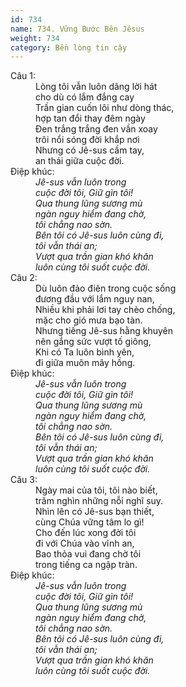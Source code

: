 ```yaml
---
id: 734
name: 734. Vững Bước Bên Jêsus
weight: 734
category: Bền lòng tin cậy
---
```

<dl><dt>Câu 1:</dt><dd data-verse="1">Lòng tôi vẫn luôn dâng lời hát <br/>cho dù có lắm đắng cay <br/>Trần gian cuốn lôi như dòng thác, <br/>hợp tan đổi thay đêm ngày <br/>Đen trắng trắng đen vần xoay <br/>trôi nổi sóng đời khắp nơi <br/>Nhưng có Jê-sus cầm tay, <br/>an thái giữa cuộc đời. </dd><dt>Điệp khúc:</dt><dd data-chorus="1"><em>Jê-sus vẫn luôn trong <br/>cuộc đời tôi, Giữ gìn tôi! <br/>Qua thung lũng sương mù <br/>ngàn nguy hiểm đang chờ, <br/>tôi chẳng nao sờn. <br/>Bên tôi có Jê-sus luôn cùng đi, <br/>tôi vẫn thái an; <br/>Vượt qua trần gian khó khăn <br/>luôn cùng tôi suốt cuộc đời. </em></dd><dt>Câu 2:</dt><dd data-verse="2">Dù luôn đảo điên trong cuộc sống <br/>đương đầu với lắm nguy nan, <br/>Nhiều khi phải lơi tay chèo chống, <br/>mặc cho gió mưa bạo tàn. <br/>Nhưng tiếng Jê-sus hằng khuyên <br/>nên gắng sức vượt tố giông, <br/>Khi có Ta luôn bình yên, <br/>đi giữa muôn mây hồng. </dd><dt>Điệp khúc:</dt><dd data-chorus="1"><em>Jê-sus vẫn luôn trong <br/>cuộc đời tôi, Giữ gìn tôi! <br/>Qua thung lũng sương mù <br/>ngàn nguy hiểm đang chờ, <br/>tôi chẳng nao sờn. <br/>Bên tôi có Jê-sus luôn cùng đi, <br/>tôi vẫn thái an; <br/>Vượt qua trần gian khó khăn <br/>luôn cùng tôi suốt cuộc đời. </em></dd><dt>Câu 3:</dt><dd data-verse="3">Ngày mai của tôi, tôi nào biết, <br/>trăm nghìn những nỗi nghĩ suy. <br/>Nhìn lên có Jê-sus bạn thiết, <br/>cùng Chúa vững tâm lo gì! <br/>Cho đến lúc xong đời tôi <br/>đi với Chúa vào vĩnh an, <br/>Bao thỏa vui đang chờ tôi <br/>trong tiếng ca ngập tràn. </dd><dt>Điệp khúc:</dt><dd data-chorus="1"><em>Jê-sus vẫn luôn trong <br/>cuộc đời tôi, Giữ gìn tôi! <br/>Qua thung lũng sương mù <br/>ngàn nguy hiểm đang chờ, <br/>tôi chẳng nao sờn. <br/>Bên tôi có Jê-sus luôn cùng đi, <br/>tôi vẫn thái an; <br/>Vượt qua trần gian khó khăn <br/>luôn cùng tôi suốt cuộc đời. </em></dd></dl>
